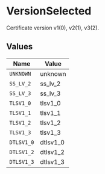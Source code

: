 # VersionSelected

Certificate version v1(0), v2(1), v3(2).


## Values

| Name       | Value      |
| ---------- | ---------- |
| `UNKNOWN`  | unknown    |
| `SS_LV_2`  | ss_lv_2    |
| `SS_LV_3`  | ss_lv_3    |
| `TLSV1_0`  | tlsv1_0    |
| `TLSV1_1`  | tlsv1_1    |
| `TLSV1_2`  | tlsv1_2    |
| `TLSV1_3`  | tlsv1_3    |
| `DTLSV1_0` | dtlsv1_0   |
| `DTLSV1_2` | dtlsv1_2   |
| `DTLSV1_3` | dtlsv1_3   |